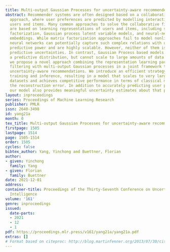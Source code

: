 ```yaml
---
title: Multi-output Gaussian Processes for uncertainty-aware recommender systems
abstract: Recommender systems are often designed based on a collaborative filtering
  approach, where user preferences are predicted by modelling interactions between
  users and items. Many common approaches to solve the collaborative filtering task
  are based on learning representations of users and items, including simple matrix
  factorization, Gaussian process latent variable models, and neural-network based
  embeddings. While matrix factorization approaches fail to model nonlinear relations,
  neural networks can potentially capture such complex relations with unprecedented
  predictive power and are highly scalable. However, neither of them is able to model
  predictive uncertainties. In contrast, Gaussian Process based models can generate
  a predictive distribution, but cannot scale to large amounts of data. In this manuscript,
  we propose a novel approach combining the representation learning paradigm of collaborative
  filtering with multi-output Gaussian processes in a joint framework to generate
  uncertainty-aware recommendations. We introduce an efficient strategy for model
  training and inference, resulting in a model that scales to very large and sparse
  datasets and achieves competitive performance in terms of classical metrics quantifying
  the reconstruction error. In addition to accurately predicting user preferences,
  our model also provides meaningful uncertainty estimates about that prediction.
layout: inproceedings
series: Proceedings of Machine Learning Research
publisher: PMLR
issn: 2640-3498
id: yang21a
month: 0
tex_title: Multi-output Gaussian Processes for uncertainty-aware recommender systems
firstpage: 1505
lastpage: 1514
page: 1505-1514
order: 1505
cycles: false
bibtex_author: Yang, Yinchong and Buettner, Florian
author:
- given: Yinchong
  family: Yang
- given: Florian
  family: Buettner
date: 2021-12-01
address:
container-title: Proceedings of the Thirty-Seventh Conference on Uncertainty in Artificial
  Intelligence
volume: '161'
genre: inproceedings
issued:
  date-parts:
  - 2021
  - 12
  - 1
pdf: https://proceedings.mlr.press/v161/yang21a/yang21a.pdf
extras: []
# Format based on citeproc: http://blog.martinfenner.org/2013/07/30/citeproc-yaml-for-bibliographies/
---
```


